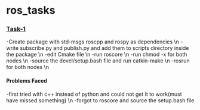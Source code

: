 # ros_tasks

<h3><u>Task-1</u></h3>

-Create package with std-msgs roscpp and rospy as dependencies \n
-write subscribe.py and publish.py and add them to scripts directory inside the package \n
-edit Cmake file \n
-run roscore \n
-run chmod -x for both nodes \n
-source the devel/setup.bash file and run catkin-make \n
-rosrun for both nodes \n

<h4>Problems Faced</h4>

-first tried with c++ instead of python and could not get it to work(must have missed something) \n
-forgot to roscore and source the setup.bash file
